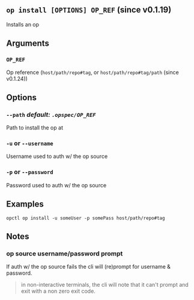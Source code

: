 ## `op install [OPTIONS] OP_REF` (since v0.1.19)

Installs an op

## Arguments

### `OP_REF`

Op reference (`host/path/repo#tag`, or `host/path/repo#tag/path`
(since v0.1.24))

## Options

### `--path` *default: `.opspec/OP_REF`*

Path to install the op at

### `-u` or `--username`

Username used to auth w/ the op source

### `-p` or `--password`

Password used to auth w/ the op source

## Examples

```shell
opctl op install -u someUser -p somePass host/path/repo#tag
```

## Notes

### op source username/password prompt

If auth w/ the op source fails the cli will (re)prompt for username &
password.

> in non-interactive terminals, the cli will note that it can't prompt
> and exit with a non zero exit code.


